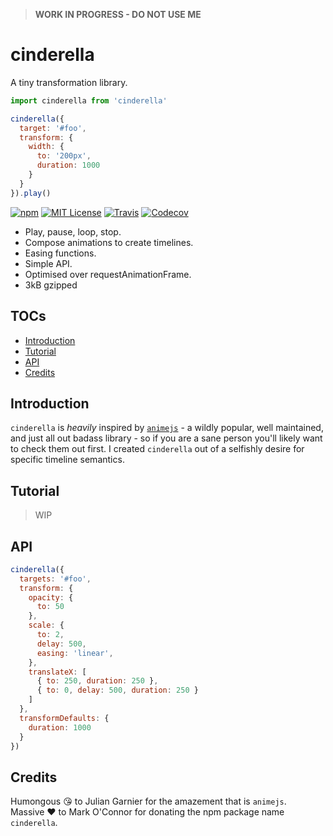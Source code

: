> __WORK IN PROGRESS - DO NOT USE ME__

# cinderella

A tiny transformation library.

```javascript
import cinderella from 'cinderella'

cinderella({
  target: '#foo',
  transform: {
    width: {
      to: '200px',
      duration: 1000
    }
  }
}).play()
```

[![npm](https://img.shields.io/npm/v/cinderella.svg?style=flat-square)](http://npm.im/cinderella)
[![MIT License](https://img.shields.io/npm/l/cinderella.svg?style=flat-square)](http://opensource.org/licenses/MIT)
[![Travis](https://img.shields.io/travis/ctrlplusb/cinderella.svg?style=flat-square)](https://travis-ci.org/ctrlplusb/cinderella)
[![Codecov](https://img.shields.io/codecov/c/github/ctrlplusb/cinderella.svg?style=flat-square)](https://codecov.io/github/ctrlplusb/cinderella)

 - Play, pause, loop, stop.
 - Compose animations to create timelines.
 - Easing functions.
 - Simple API.
 - Optimised over requestAnimationFrame.
 - 3kB gzipped

## TOCs

  - [Introduction](#introduction)
  - [Tutorial](#tutorial)
  - [API](#api)
  - [Credits](#credits)

## Introduction

`cinderella` is _heavily_ inspired by [`animejs`](http://animejs.com/) - a wildly popular, well maintained, and just all out badass library - so if you are a sane person you'll likely want to check them out first. I created `cinderella` out of a selfishly desire for specific timeline semantics.

## Tutorial

> WIP

## API

```javascript
cinderella({
  targets: '#foo',
  transform: {
    opacity: {
      to: 50
    },
    scale: {
      to: 2, 
      delay: 500,
      easing: 'linear',
    },
    translateX: [
      { to: 250, duration: 250 },
      { to: 0, delay: 500, duration: 250 }
    ]
  },
  transformDefaults: { 
    duration: 1000
  }
})
```

## Credits

Humongous 😘 to Julian Garnier for the amazement that is `animejs`.  ️
Massive ❤️ to Mark O'Connor for donating the npm package name `cinderella`.  ️